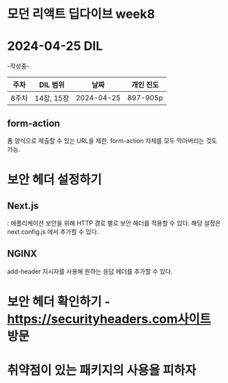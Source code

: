 # 모던 리액트 딥다이브 week8
# 2024-04-25 DIL

-작성중-

|주차|DIL 범위|날짜|개인 진도|
|------|---|---|---|
| 8주차 |14장, 15장|2024-04-25|897-905p|

## form-action

폼 양식으로 제출할 수 있는 URL을 제한.
form-action 자체를 모두 막아버리는 것도 가능.

# 보안 헤더 설정하기

## Next.js

: 애플리케이션 보안을 위해 HTTP 경로 별로 보안 헤더를 적용할 수 있다.
해당 설정은 next.config.js 에서 추가할 수 있다. 

## NGINX
add-header 지시자를 사용해 원하는 응답 헤더를 추가할 수 있다.


# 보안 헤더 확인하기 - https://securityheaders.com사이트 방문 

# 취약점이 있는 패키지의 사용을 피하자

